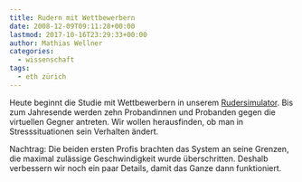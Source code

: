 ```yaml
---
title: Rudern mit Wettbewerbern
date: 2008-12-09T09:11:28+00:00
lastmod: 2017-10-16T23:29:33+00:00
author: Mathias Wellner
categories:
  - wissenschaft
tags:
  - eth zürich
---
```

Heute beginnt die Studie mit Wettbewerbern in unserem [Rudersimulator](http://www.sms.hest.ethz.ch/research/current-research-projects/robot-assisted-training-in-sports.html). Bis zum Jahresende werden zehn Probandinnen und Probanden gegen die virtuellen Gegner antreten. Wir wollen herausfinden, ob man in Stresssituationen sein Verhalten ändert.

Nachtrag: Die beiden ersten Profis brachten das System an seine Grenzen, die maximal zulässige Geschwindigkeit wurde überschritten. Deshalb verbessern wir noch ein paar Details, damit das Ganze dann funktioniert.
